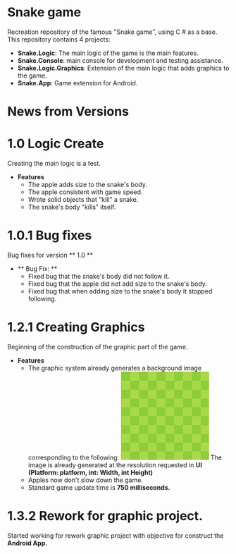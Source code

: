 # Snake game 
  Recreation repository of the famous "Snake game", using C # as a base. This repository contains 4 projects:
- **Snake.Logic**: The main logic of the game is the main features.
- **Snake.Console**: main console for development and testing assistance.
- **Snake.Logic.Graphics**: Extension of the main logic that adds graphics to the game.
- **Snake.App**: Game extension for Android.

# News from Versions 
# **1.0** Logic Create
Creating the main logic is a test.
- **Features**
	- The apple adds size to the snake's body.
	- The apple consistent with game speed.
	- Wrote solid objects that "kill" a snake.
	- The snake's body "kills" itself.
# **1.0.1** Bug fixes
Bug fixes for version ** 1.0 **

- ** Bug Fix: **
	- Fixed bug that the snake's body did not follow it.
	- Fixed bug that the apple did not add size to the snake's body.
	- Fixed bug that when adding size to the snake's body it stopped following.
# **1.2.1** Creating Graphics
Beginning of the construction of the graphic part of the game.
- **Features**
	- The graphic system already generates a background image corresponding to the following:
![Image generated by the systems in the root folder of the application console](https://raw.githubusercontent.com/JuanDouglas/Snake-APP/master/Images/create_background.jpeg)
The image is already generated at the resolution requested in **UI (Platform: platform, int: Width, int Height)**
  - Apples now don't slow down the game. 
  -  Standard game update time is **750 milliseconds.**

# **1.3.2** Rework for graphic project.
Started working for rework graphic project with objective for construct the **Android App.**